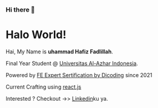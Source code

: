 ### Hi there 👋

<!--
**hfsmhmmd/hfsmhmmd** is a ✨ _special_ ✨ repository because its `README.md` (this file) appears on your GitHub profile.

Here are some ideas to get you started:

- 🔭 I’m currently working on ...
- 🌱 I’m currently learning ...
- 👯 I’m looking to collaborate on ...
- 🤔 I’m looking for help with ...
- 💬 Ask me about ...
- 📫 How to reach me: ...
- 😄 Pronouns: ...
- ⚡ Fun fact: ...
-->
# Halo World! 

Hai, My Name is **uhammad Hafiz Fadlillah**.

Final Year Student @ [Universitas Al-Azhar Indonesia](https://www.uai.ac.id/).

Powered by [FE Expert Sertification by Dicoding](https://www.dicoding.com/certificates/72ZDE6Y16PYW) since 2021

Current Crafting using [react.js](https://reactjs.org/) 

Interested ? Checkout ->> [Linkedin](https://www.linkedin.com/in/muhammad-hafiz-095417202//)ku ya.
